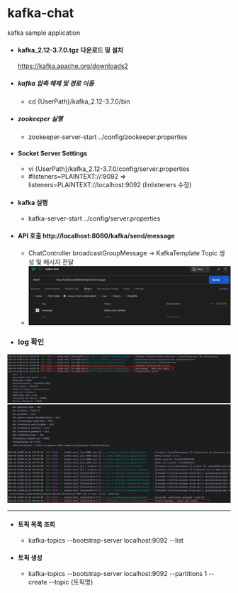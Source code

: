 # kafka-chat
kafka sample application

- #### kafka_2.12-3.7.0.tgz 다운로드 및 설치
   https://kafka.apache.org/downloads2

- ##### kafka 압축 해제 및 경로 이동
  - cd {UserPath}/kafka_2.12-3.7.0/bin

- ##### zookeeper 실행
  - zookeeper-server-start ../config/zookeeper.properties

- #### Socket Server Settings
  - vi {UserPath}/kafka_2.12-3.7.0/config/server.properties
  - #listeners=PLAINTEXT://:9092 => listeners=PLAINTEXT://localhost:9092 (linlisteners 수정)

- #### kafka 실행
  - kafka-server-start ../config/server.properties

- #### API 호출 http://localhost:8080/kafka/send/message
  - ChatController broadcastGroupMessage -> KafkaTemplate Topic 생성 및 메시지 전달
  - ![postman](./img/postman.png)

- ### log 확인
![log](./img/sample0.png)
![log](./img/sample1.png)

---

- #### 토픽 목록 조회
  - kafka-topics --bootstrap-server localhost:9092 --list
- #### 토픽 생성
  - kafka-topics --bootstrap-server localhost:9092 --partitions 1 --create --topic {토픽명}
